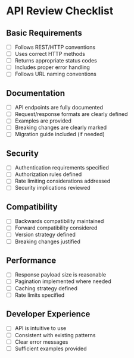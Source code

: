 # API Review Checklist

## Basic Requirements

- [ ] Follows REST/HTTP conventions
- [ ] Uses correct HTTP methods
- [ ] Returns appropriate status codes
- [ ] Includes proper error handling
- [ ] Follows URL naming conventions

## Documentation

- [ ] API endpoints are fully documented
- [ ] Request/response formats are clearly defined
- [ ] Examples are provided
- [ ] Breaking changes are clearly marked
- [ ] Migration guide included (if needed)

## Security

- [ ] Authentication requirements specified
- [ ] Authorization rules defined
- [ ] Rate limiting considerations addressed
- [ ] Security implications reviewed

## Compatibility

- [ ] Backwards compatibility maintained
- [ ] Forward compatibility considered
- [ ] Version strategy defined
- [ ] Breaking changes justified

## Performance

- [ ] Response payload size is reasonable
- [ ] Pagination implemented where needed
- [ ] Caching strategy defined
- [ ] Rate limits specified

## Developer Experience

- [ ] API is intuitive to use
- [ ] Consistent with existing patterns
- [ ] Clear error messages
- [ ] Sufficient examples provided
